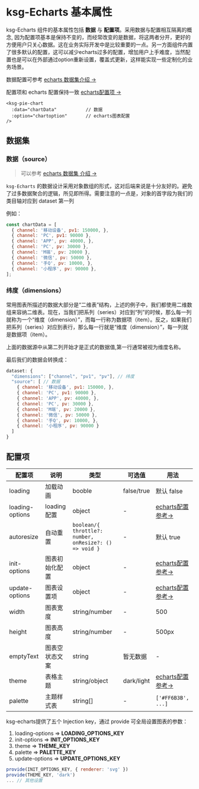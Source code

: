 # ksg-Echarts 基本属性

ksg-Echarts 组件的基本属性包括 **数据** 与 **配置项**。采用数据与配置相互隔离的概念, 因为配置项基本是保持不变的，而经常改变的是数据，将这两者分开，更好的方便用户只关心数据。这在业务实际开发中是比较重要的一点。另一方面组件内置了很多默认的配置，这可以减少echarts过多的配置，增加用户上手难度，当然配置也是可以在外部通过option重新设置，覆盖式更新，这样能实现一些定制化的业务场景。

数据配置可参考 [echarts 数据集介绍 -> ](https://echarts.apache.org/handbook/zh/concepts/dataset)

配置项和 echarts 配置保持一致 [echarts配置项 -> ](https://echarts.apache.org/zh/option.html#title)

```vue
<ksg-pie-chart
  :data="chartData"           // 数据
  :option="chartoption"       // echarts图表配置
/>
```

## 数据集
### 数据（source）
> 可以参考 [echarts 数据集 介绍 -> ](https://echarts.apache.org/handbook/zh/concepts/dataset)

`ksg-Echarts` 的数据设计采用对象数组的形式，这对后端来说是十分友好的。避免了过多数据聚合的逻辑，所见即所得。需要注意的一点是，对象的首字段为我们的 类目轴对应到 dataset 第一列

例如：

```js
const chartData = [
  { channel: '移动设备', pv1: 150000, },
  { channel: 'PC', pv1: 90000 },
  { channel: 'APP', pv: 40000, },
  { channel: 'PC', pv: 30000 },
  { channel: 'M端', pv: 20000 },
  { channel: '微信', pv: 50000 },
  { channel: '手Q', pv: 10000, },
  { channel: '小程序', pv: 90000 },
];
```
### 纬度（dimensions）
常用图表所描述的数据大部分是“二维表”结构，上述的例子中，我们都使用二维数组来容纳二维表。现在，当我们把系列（series）对应到“列”的时候，那么每一列就称为一个“维度（dimension）”，而每一行称为数据项（item）。反之，如果我们把系列（series）对应到表行，那么每一行就是“维度（dimension）”，每一列就是数据项（item）。

上面的数据源中从第二列开始才是正式的数据值,第一行通常被视为维度名称。

最后我们的数据会转换成：
```js
dataset: {
  "dimensions": ["channel", "pv1", "pv"], // 纬度
  "source": [ // 数据
    { channel: '移动设备', pv1: 150000, },
    { channel: 'PC', pv1: 90000 },
    { channel: 'APP', pv: 40000, },
    { channel: 'PC', pv: 30000 },
    { channel: 'M端', pv: 20000 },
    { channel: '微信', pv: 50000 },
    { channel: '手Q', pv: 10000, },
    { channel: '小程序', pv: 90000 }
  ]
}
```

## 配置项

| 配置项 | 说明 | 类型 | 可选值 | 用法 |
| --- | --- | --- | --- | --- |
| loading | 加载动画 | booble | false/true | 默认 false |
| loading-options | loading配置 | object | - | [echarts配置参考->](https://echarts.apache.org/zh/api.html#echartsInstance.showLoading)  |
| autoresize | 自动重置 | `boolean/{ throttle?: number, onResize?: () => void }` | - | 默认 true |
| init-options | 图表初始化配置 | object | - | [echarts配置参考->](https://echarts.apache.org/zh/api.html#echarts.init) |
| update-options | 图表设置项 | object | - | [echarts配置参考->](https://echarts.apache.org/zh/api.html#echartsInstance.setOption) |
| width | 图表宽度 | string/number | - | 500 |
| height | 图表高度 | string/number | - | 500px |
| emptyText | 图表空状态文案 | string | 暂无数据 | - |
| theme | 表格主题 | string/object | dark/light | [echarts配置参考-> ](https://echarts.apache.org/handbook/zh/concepts/style/) |
| palette | 主题样式表 | string[] | - | `['#FF6B3B', ...]` |



ksg-echarts提供了五个 Injection key，通过 provide 可全局设置图表的参数：
 
 1. loading-options =>  **LOADING_OPTIONS_KEY**
 2. init-options => **INIT_OPTIONS_KEY**
 3. theme => **THEME_KEY**
 4. palette => **PALETTE_KEY**
 5. update-options => **UPDATE_OPTIONS_KEY**
 
 ```js
provide(INIT_OPTIONS_KEY, { renderer: 'svg' })
provide(THEME_KEY, 'dark')
... // 其他设置
 ```